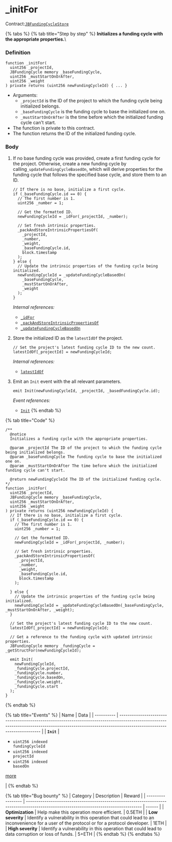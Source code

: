 # \_initFor

Contract:[`JBFundingCycleStore`](../)​

{% tabs %}
{% tab title="Step by step" %}
**Initializes a funding cycle with the appropriate properties.**\\

### Definition

```solidity
function _initFor(
  uint256 _projectId,
  JBFundingCycle memory _baseFundingCycle,
  uint256 _mustStartOnOrAfter,
  uint256 _weight
) private returns (uint256 newFundingCycleId) { ... }
```

* Arguments:
  * `_projectId` is the ID of the project to which the funding cycle being initialized belongs.
  * `_baseFundingCycle` is the funding cycle to base the initialized one on.
  * `_mustStartOnOrAfter` is the time before which the initialized funding cycle can't start.
* The function is private to this contract.
* The function returns the ID of the initialized funding cycle.

### Body

1.  If no base funding cycle was provided, create a first funding cycle for the project. Otherwise, create a new funding cycle by calling`_updateFundingCycleBasedOn`, which will derive properties for the funding cycle that follows the specified base cycle, and store them to an ID.

    ```solidity
    // If there is no base, initialize a first cycle.
    if (_baseFundingCycle.id == 0) {
      // The first number is 1.
      uint256 _number = 1;

      // Get the formatted ID.
      newFundingCycleId = _idFor(_projectId, _number);

      // Set fresh intrinsic properties.
      _packAndStoreIntrinsicPropertiesOf(
        _projectId,
        _number,
        _weight,
        _baseFundingCycle.id,
        block.timestamp
      );
    } else {
      // Update the intrinsic properties of the funding cycle being initialized.
      newFundingCycleId = _updateFundingCycleBasedOn(
        _baseFundingCycle, 
        _mustStartOnOrAfter, 
        _weight
      );
    }
    ```

    _Internal references:_

    * [`_idFor`](../read/\_idfor.md)
    * [`_packAndStoreIntrinsicPropertiesOf`](\_packandstoreintrinsicpropertiesof.md)
    * [`_updateFundingCycleBasedOn`](\_updatefundingcyclebasedon.md)
2.  Store the initialized ID as the `latestIdOf` the project.

    ```solidity
    // Set the project's latest funding cycle ID to the new count.
    latestIdOf[_projectId] = newFundingCycleId;
    ```

    _Internal references:_

    * [`latestIdOf`](../properties/latestidof.md)
3.  Emit an `Init` event with the all relevant parameters.

    ```solidity
    emit Init(newFundingCycleId, _projectId, _basedFundingCycle.id);
    ```

    _Event references:_

    * [`Init`](../events/init.md)
{% endtab %}

{% tab title="Code" %}
```solidity
/**
  @notice 
  Initializes a funding cycle with the appropriate properties.

  @param _projectId The ID of the project to which the funding cycle being initialized belongs.
  @param _baseFundingCycle The funding cycle to base the initialized one on.
  @param _mustStartOnOrAfter The time before which the initialized funding cycle can't start.

  @return newFundingCycleId The ID of the initialized funding cycle.
*/
function _initFor(
  uint256 _projectId,
  JBFundingCycle memory _baseFundingCycle,
  uint256 _mustStartOnOrAfter,
  uint256 _weight
) private returns (uint256 newFundingCycleId) {
  // If there is no base, initialize a first cycle.
  if (_baseFundingCycle.id == 0) {
    // The first number is 1.
    uint256 _number = 1;

    // Get the formatted ID.
    newFundingCycleId = _idFor(_projectId, _number);

    // Set fresh intrinsic properties.
    _packAndStoreIntrinsicPropertiesOf(
      _projectId,
      _number,
      _weight,
      _baseFundingCycle.id,
      block.timestamp
    );
    
  } else {
    // Update the intrinsic properties of the funding cycle being initialized.
    newFundingCycleId = _updateFundingCycleBasedOn(_baseFundingCycle, _mustStartOnOrAfter, _weight);
  }

  // Set the project's latest funding cycle ID to the new count.
  latestIdOf[_projectId] = newFundingCycleId;

  // Get a reference to the funding cycle with updated intrinsic properties.
  JBFundingCycle memory _fundingCycle = _getStructFor(newFundingCycleId);

  emit Init(
    newFundingCycleId,
    _fundingCycle.projectId,
    _fundingCycle.number,
    _fundingCycle.basedOn,
    _fundingCycle.weight,
    _fundingCycle.start
  );
}
```
{% endtab %}

{% tab title="Events" %}
| Name       | Data                                                                                                                                                                                                 |
| ---------- | ---------------------------------------------------------------------------------------------------------------------------------------------------------------------------------------------------- |
| **`Init`** | <ul><li><code>uint256 indexed fundingCycleId</code></li><li><code>uint256 indexed projectId</code></li><li><code>uint256 indexed basedOn</code></li></ul><p><a href="../events/init.md">more</a></p> |
{% endtab %}

{% tab title="Bug bounty" %}
| Category          | Description                                                                                                                            | Reward |
| ----------------- | -------------------------------------------------------------------------------------------------------------------------------------- | ------ |
| **Optimization**  | Help make this operation more efficient.                                                                                               | 0.5ETH |
| **Low severity**  | Identify a vulnerability in this operation that could lead to an inconvenience for a user of the protocol or for a protocol developer. | 1ETH   |
| **High severity** | Identify a vulnerability in this operation that could lead to data corruption or loss of funds.                                        | 5+ETH  |
{% endtab %}
{% endtabs %}
